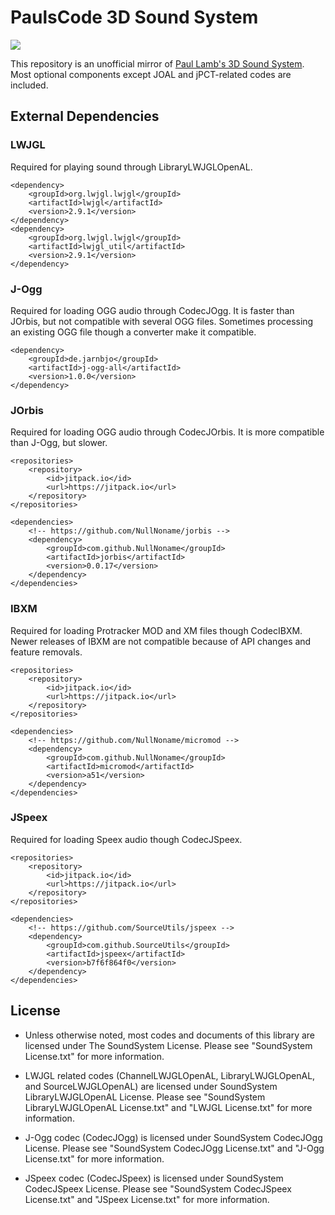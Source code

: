 # PaulsCode 3D Sound System
[![](https://jitpack.io/v/NullNoname/Paulscode-SoundSystem.svg)](https://jitpack.io/#NullNoname/Paulscode-SoundSystem)

This repository is an unofficial mirror of [Paul Lamb's 3D Sound System](http://www.paulscode.com/forum/index.php?topic=4.0).
Most optional components except JOAL and jPCT-related codes are included.

## External Dependencies
### LWJGL
Required for playing sound through LibraryLWJGLOpenAL.
```
<dependency>
    <groupId>org.lwjgl.lwjgl</groupId>
    <artifactId>lwjgl</artifactId>
    <version>2.9.1</version>
</dependency>
<dependency>
    <groupId>org.lwjgl.lwjgl</groupId>
    <artifactId>lwjgl_util</artifactId>
    <version>2.9.1</version>
</dependency>
```

### J-Ogg
Required for loading OGG audio through CodecJOgg. It is faster than JOrbis, but not compatible with several OGG files. Sometimes processing an existing OGG file though a converter make it compatible.
```
<dependency>
    <groupId>de.jarnbjo</groupId>
    <artifactId>j-ogg-all</artifactId>
    <version>1.0.0</version>
</dependency>
```

### JOrbis
Required for loading OGG audio through CodecJOrbis. It is more compatible than J-Ogg, but slower.
```
<repositories>
    <repository>
        <id>jitpack.io</id>
        <url>https://jitpack.io</url>
    </repository>
</repositories>

<dependencies>
    <!-- https://github.com/NullNoname/jorbis -->
    <dependency>
        <groupId>com.github.NullNoname</groupId>
        <artifactId>jorbis</artifactId>
        <version>0.0.17</version>
    </dependency>
</dependencies>
```

### IBXM
Required for loading Protracker MOD and XM files though CodecIBXM. Newer releases of IBXM are not compatible because of API changes and feature removals.
```
<repositories>
    <repository>
        <id>jitpack.io</id>
        <url>https://jitpack.io</url>
    </repository>
</repositories>

<dependencies>
    <!-- https://github.com/NullNoname/micromod -->
    <dependency>
        <groupId>com.github.NullNoname</groupId>
        <artifactId>micromod</artifactId>
        <version>a51</version>
    </dependency>
</dependencies>
```

### JSpeex
Required for loading Speex audio though CodecJSpeex.
```
<repositories>
    <repository>
        <id>jitpack.io</id>
        <url>https://jitpack.io</url>
    </repository>
</repositories>

<dependencies>
    <!-- https://github.com/SourceUtils/jspeex -->
    <dependency>
        <groupId>com.github.SourceUtils</groupId>
        <artifactId>jspeex</artifactId>
        <version>b7f6f864f0</version>
    </dependency>
</dependencies>
```

## License
* Unless otherwise noted, most codes and documents of this library are licensed under The SoundSystem License. Please see "SoundSystem License.txt" for more information.

* LWJGL related codes (ChannelLWJGLOpenAL, LibraryLWJGLOpenAL, and SourceLWJGLOpenAL) are licensed under SoundSystem LibraryLWJGLOpenAL License. Please see "SoundSystem LibraryLWJGLOpenAL License.txt" and "LWJGL License.txt" for more information.

* J-Ogg codec (CodecJOgg) is licensed under SoundSystem CodecJOgg License. Please see "SoundSystem CodecJOgg License.txt" and "J-Ogg License.txt" for more information.

* JSpeex codec (CodecJSpeex) is licensed under SoundSystem CodecJSpeex License. Please see "SoundSystem CodecJSpeex License.txt" and "JSpeex License.txt" for more information.
